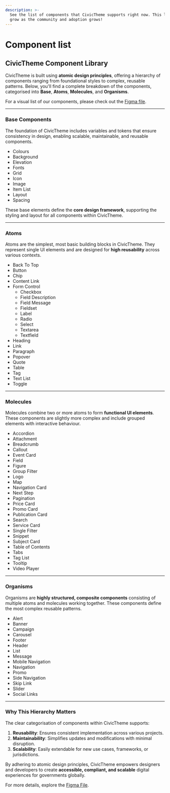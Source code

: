 ```yaml
---
description: >-
  See the list of components that CivicTheme supports right now. This list will
  grow as the community and adoption grows!
---
```


# Component list

## CivicTheme Component Library

CivicTheme is built using **atomic design principles**, offering a hierarchy of components ranging from foundational styles to complex, reusable patterns. Below, you'll find a complete breakdown of the components, categorised into **Base**, **Atoms**, **Molecules**, and **Organisms**.

For a visual list of our components, please check out the [Figma file](https://www.civictheme.io/figma).

***

### **Base Components**

The foundation of CivicTheme includes variables and tokens that ensure consistency in design, enabling scalable, maintainable, and reusable components.

* Colours
* Background
* Elevation
* Fonts
* Grid
* Icon
* Image
* Item List
* Layout
* Spacing

These base elements define the **core design framework**, supporting the styling and layout for all components within CivicTheme.

***

### **Atoms**

Atoms are the simplest, most basic building blocks in CivicTheme. They represent single UI elements and are designed for **high reusability** across various contexts.

* Back To Top
* Button
* Chip
* Content Link
* Form Control
  * Checkbox
  * Field Description
  * Field Message
  * Fieldset
  * Label
  * Radio
  * Select
  * Textarea
  * Textfield
* Heading
* Link
* Paragraph
* Popover
* Quote
* Table
* Tag
* Text List
* Toggle

***

### **Molecules**

Molecules combine two or more atoms to form **functional UI elements**. These components are slightly more complex and include grouped elements with interactive behaviour.

* Accordion
* Attachment
* Breadcrumb
* Callout
* Event Card
* Field
* Figure
* Group Filter
* Logo
* Map
* Navigation Card
* Next Step
* Pagination
* Price Card
* Promo Card
* Publication Card
* Search
* Service Card
* Single Filter
* Snippet
* Subject Card
* Table of Contents
* Tabs
* Tag List
* Tooltip
* Video Player

***

### **Organisms**

Organisms are **highly structured, composite components** consisting of multiple atoms and molecules working together. These components define the most complex reusable patterns.

* Alert
* Banner
* Campaign
* Carousel
* Footer
* Header
* List
* Message
* Mobile Navigation
* Navigation
* Promo
* Side Navigation
* Skip Link
* Slider
* Social Links

***

### **Why This Hierarchy Matters**

The clear categorisation of components within CivicTheme supports:

1. **Reusability**: Ensures consistent implementation across various projects.
2. **Maintainability**: Simplifies updates and modifications with minimal disruption.
3. **Scalability**: Easily extendable for new use cases, frameworks, or jurisdictions.

By adhering to atomic design principles, CivicTheme empowers designers and developers to create **accessible, compliant, and scalable** digital experiences for governments globally.

For more details, explore the [Figma File](https://www.civictheme.io/figma).
